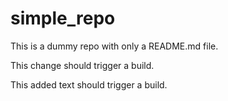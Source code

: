 # simple_repo

This is a dummy repo with only a README.md file.

This change should trigger a build.

This added text should trigger a build.
